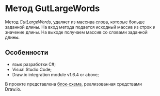 # Метод GutLargeWords

Метод _CutLargeWords_, удаляет из массива слова, которые больше заданной длины. На вход метода подается исходный массив из строк и значение длины. На выходе получаем массив со словами заданной длины.

## Особенности
- язык разработки С#;
- Visual Studio Code;
- Draw.io integration module v1.6.4 or above;

В проекте представлена [блок-схема](https://github.com/caregor/Final_Test_Work_1Q/blob/main/FlowChart/diagram.drawio), реализованная средствами Draw.io.
